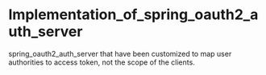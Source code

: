 # Implementation_of_spring_oauth2_auth_server
spring_oauth2_auth_server that have been customized to map user authorities to access token, not the scope of the clients.
